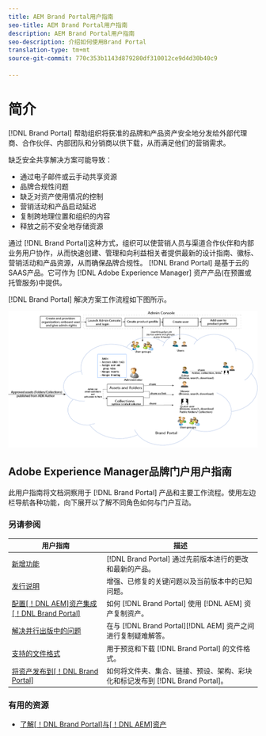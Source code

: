 ```yaml
---
title: AEM Brand Portal用户指南
seo-title: AEM Brand Portal用户指南
description: AEM Brand Portal用户指南
seo-description: 介绍如何使用Brand Portal
translation-type: tm+mt
source-git-commit: 770c353b1143d879280df310012ce9d4d30b40c9

---
```



# 简介

[!DNL Brand Portal] 帮助组织将获准的品牌和产品资产安全地分发给外部代理商、合作伙伴、内部团队和分销商以供下载，从而满足他们的营销需求。

缺乏安全共享解决方案可能导致：

* 通过电子邮件或云手动共享资源
* 品牌合规性问题
* 缺乏对资产使用情况的控制
* 营销活动和产品启动延迟
* 复制跨地理位置和组织的内容
* 释放之前不安全地存储资源

通过 [!DNL Brand Portal]这种方式，组织可以使营销人员与渠道合作伙伴和内部业务用户协作，从而快速创建、管理和向利益相关者提供最新的设计指南、徽标、营销活动和产品资源，从而确保品牌合规性。
[!DNL Brand Portal] 是基于云的SAAS产品。它可作为 [!DNL Adobe Experience Manager] 资产产品(在预置或托管服务)中提供。

[!DNL Brand Portal] 解决方案工作流程如下图所示。

![](assets/BPWorkflow1.png)

## Adobe Experience Manager品牌门户用户指南

此用户指南将文档洞察用于 [!DNL Brand Portal] 产品和主要工作流程。使用左边栏导航各种功能，向下展开以了解不同角色如何与门户互动。

### 另请参阅

| 用户指南 | 描述 |
|--- |---|
| [新增功能](whats-new.md) | [!DNL Brand Portal] 通过先前版本进行的更改和最新的产品。 |
| [发行说明](brand-portal-release-notes.md) | 增强、已修复的关键问题以及当前版本中的已知问题。 |
| [配置[！DNL AEM]资产集成[！DNL Brand Portal]](https://helpx.adobe.com/experience-manager/6-5/assets/using/brand-portal-configuring-integration.html) | 如何 [!DNL Brand Portal] 使用 [!DNL AEM] 资产复制资产。 |
| [解决并行出版中的问题](troubleshoot-parallel-publishing.md) | 在与 [!DNL Brand Portal][!DNL AEM] 资产之间进行复制疑难解答。 |
| [支持的文件格式](brand-portal-supported-formats.md) | 用于预览和下载 [!DNL Brand Portal] 的文件格式。 |
| [将资产发布到[！DNL Brand Portal]](../TOC.md#publish) | 如何将文件夹、集合、链接、预设、架构、彩块化和标记发布到 [!DNL Brand Portal]。 |

### 有用的资源

* [了解[！DNL Brand Portal]与[！DNL AEM]资产](https://helpx.adobe.com/experience-manager/kt/assets/using/brand-portal-article-understand.html)
